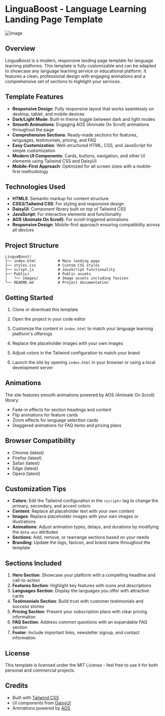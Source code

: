# LinguaBoost - Language Learning Landing Page Template

![image](https://github.com/user-attachments/assets/b0d56394-8b2e-4fde-a0a3-caae889c0d45)

## Overview

LinguaBoost is a modern, responsive landing page template for language learning platforms. This template is fully customizable and can be adapted to showcase any language learning service or educational platform. It features a clean, professional design with engaging animations and a comprehensive set of sections to highlight your services.

## Template Features

- **Responsive Design**: Fully responsive layout that works seamlessly on desktop, tablet, and mobile devices
- **Dark/Light Mode**: Built-in theme toggle between dark and light modes
- **Smooth Animations**: Engaging AOS (Animate On Scroll) animations throughout the page
- **Comprehensive Sections**: Ready-made sections for features, languages, testimonials, pricing, and FAQ
- **Easy Customization**: Well-structured HTML, CSS, and JavaScript for simple customization
- **Modern UI Components**: Cards, buttons, navigation, and other UI elements using Tailwind CSS and DaisyUI
- **Mobile-First Approach**: Optimized for all screen sizes with a mobile-first methodology

## Technologies Used

- **HTML5**: Semantic markup for content structure
- **CSS3/Tailwind CSS**: For styling and responsive design
- **DaisyUI**: Component library built on top of Tailwind CSS
- **JavaScript**: For interactive elements and functionality
- **AOS (Animate On Scroll)**: For scroll-triggered animations
- **Responsive Design**: Mobile-first approach ensuring compatibility across all devices

## Project Structure

```
LinguaBoost/
├── index.html          # Main landing page
├── styles.css          # Custom CSS styles
├── script.js           # JavaScript functionality
├── Public/             # Public assets
│   └── Images/         # Image assets including favicon
└── README.md           # Project documentation
```

## Getting Started

1. Clone or download this template

2. Open the project in your code editor

3. Customize the content in `index.html` to match your language learning platform's offerings

4. Replace the placeholder images with your own images

5. Adjust colors in the Tailwind configuration to match your brand

6. Launch the site by opening `index.html` in your browser or using a local development server

## Animations

The site features smooth animations powered by AOS (Animate On Scroll) library:

- Fade-in effects for section headings and content
- Flip animations for feature cards
- Zoom effects for language selection cards
- Staggered animations for FAQ items and pricing plans

## Browser Compatibility

- Chrome (latest)
- Firefox (latest)
- Safari (latest)
- Edge (latest)
- Opera (latest)

## Customization Tips

- **Colors**: Edit the Tailwind configuration in the `<script>` tag to change the primary, secondary, and accent colors
- **Content**: Replace all placeholder text with your own content
- **Images**: Replace placeholder images with your own images or illustrations
- **Animations**: Adjust animation types, delays, and durations by modifying the `data-aos` attributes
- **Sections**: Add, remove, or rearrange sections based on your needs
- **Branding**: Update the logo, favicon, and brand name throughout the template

## Sections Included

1. **Hero Section**: Showcase your platform with a compelling headline and call-to-action
2. **Features Section**: Highlight key features with icons and descriptions
3. **Languages Section**: Display the languages you offer with attractive cards
4. **Testimonials Section**: Build trust with customer testimonials and success stories
5. **Pricing Section**: Present your subscription plans with clear pricing information
6. **FAQ Section**: Address common questions with an expandable FAQ section
7. **Footer**: Include important links, newsletter signup, and contact information

## License

This template is licensed under the MIT License - feel free to use it for both personal and commercial projects.

## Credits

- Built with [Tailwind CSS](https://tailwindcss.com/)
- UI components from [DaisyUI](https://daisyui.com/)
- Animations powered by [AOS](https://michalsnik.github.io/aos/)
